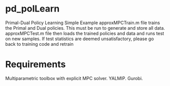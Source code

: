 # pd_polLearn
Primal-Dual Policy Learning Simple Example
approxMPCTrain.m file trains the Primal and Dual policies. This must be run to generate and store all data.
approxMPCTest.m file then loads the trained policies and data and runs test on new samples.
If test statistics are deemed unsatisfactory, please go back to training code and retrain
# Requirements
Multiparametric toolbox with explicit MPC solver. YALMIP. Gurobi.
